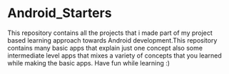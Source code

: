 # Android_Starters
This repository contains all the projects that i made part of my project based learning approach towards Android development.This repository contains many basic apps that explain just one concept also some intermediate level apps that mixes a variety of concepts that you learned while making the basic apps. Have fun while learning :)
